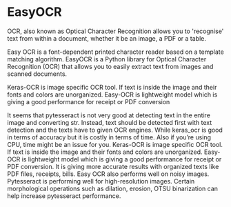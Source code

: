 # EasyOCR


OCR, also known as Optical Character Recognition allows you to 'recognise' text from within a document, whether it be an image, a PDF or a table.

Easy OCR is a font-dependent printed character reader based on a template matching algorithm. 
EasyOCR is a Python library for Optical Character Recognition (OCR) that allows you to easily extract text from images and scanned documents. 

Keras-OCR is image specific OCR tool. If text is inside the image and their fonts and colors are unorganized. Easy-OCR is lightweight model which is giving a good performance for receipt or PDF conversion

It seems that pytesseract is not very good at detecting text in the entire image and converting str. Instead, text should be detected first with text detection and the texts have to given OCR engines.
While keras_ocr is good in terms of accuracy but it is costly in terms of time. Also if you’re using CPU, time might be an issue for you. Keras-OCR is image specific OCR tool. If text is inside the image and their fonts and colors are unorganized.
Easy-OCR is lightweight model which is giving a good performance for receipt or PDF conversion. It is giving more accurate results with organized texts like PDF files, receipts, bills. Easy OCR also performs well on noisy images.
Pytesseract is performing well for high-resolution images. Certain morphological operations such as dilation, erosion, OTSU binarization can help increase pytesseract performance.
